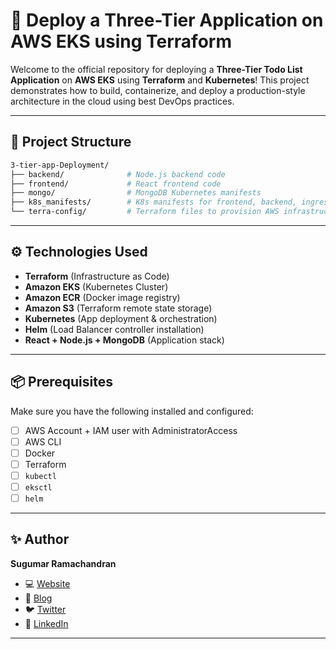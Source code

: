 # 🚀 Deploy a Three-Tier Application on AWS EKS using Terraform

Welcome to the official repository for deploying a **Three-Tier Todo List Application** on **AWS EKS** using **Terraform** and **Kubernetes**! This project demonstrates how to build, containerize, and deploy a production-style architecture in the cloud using best DevOps practices.

---

## 📁 Project Structure

```bash
3-tier-app-Deployment/
├── backend/              # Node.js backend code
├── frontend/             # React frontend code
├── mongo/                # MongoDB Kubernetes manifests
├── k8s_manifests/        # K8s manifests for frontend, backend, ingress
└── terra-config/         # Terraform files to provision AWS infrastructure
````

---

## ⚙️ Technologies Used

* **Terraform** (Infrastructure as Code)
* **Amazon EKS** (Kubernetes Cluster)
* **Amazon ECR** (Docker image registry)
* **Amazon S3** (Terraform remote state storage)
* **Kubernetes** (App deployment & orchestration)
* **Helm** (Load Balancer controller installation)
* **React + Node.js + MongoDB** (Application stack)

---

## 📦 Prerequisites

Make sure you have the following installed and configured:

* [ ] AWS Account + IAM user with AdministratorAccess
* [ ] AWS CLI
* [ ] Docker
* [ ] Terraform
* [ ] `kubectl`
* [ ] `eksctl`
* [ ] `helm`

---

## ✨ Author

**Sugumar Ramachandran**

* 💻 [Website](https://praveshsudha.com)
* 🧠 [Blog](https://blog.praveshsudha.com)
* 🐦 [Twitter](https://x.com/praveshstwt)
* 💼 [LinkedIn](https://www.linkedin.com/in/pravesh-sudha/)
---